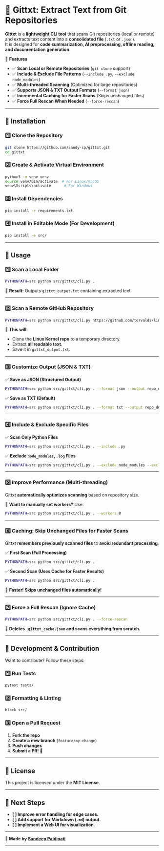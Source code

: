 # 📝 Gittxt: Extract Text from Git Repositories

**Gittxt** is a **lightweight CLI tool** that scans Git repositories (local or remote) and extracts text content into a **consolidated file** (`.txt` or `.json`).  
It is designed for **code summarization, AI preprocessing, offline reading, and documentation generation**.

🚀 **Features**  
- ✅ **Scan Local or Remote Repositories** (`git clone` support)  
- ✅ **Include & Exclude File Patterns** (`--include .py`, `--exclude node_modules`)  
- ✅ **Multi-threaded Scanning** (Optimized for large repositories)  
- ✅ **Supports JSON & TXT Output Formats** (`--format json`)  
- ✅ **Incremental Caching for Faster Scans** (Skips unchanged files)  
- ✅ **Force Full Rescan When Needed** (`--force-rescan`)  

---

## 📌 Installation

### **1️⃣ Clone the Repository**
```bash
git clone https://github.com/sandy-sp/gittxt.git
cd gittxt
```

### **2️⃣ Create & Activate Virtual Environment**
```bash
python3 -m venv venv
source venv/bin/activate  # For Linux/macOS
venv\Scripts\activate      # For Windows
```

### **3️⃣ Install Dependencies**
```bash
pip install -r requirements.txt
```

### **4️⃣ Install in Editable Mode (For Development)**
```bash
pip install -e src/
```

---

## 📌 Usage

### **1️⃣ Scan a Local Folder**
```bash
PYTHONPATH=src python src/gittxt/cli.py .
```
📌 **Result:** Outputs `gittxt_output.txt` containing extracted text.

---

### **2️⃣ Scan a Remote GitHub Repository**
```bash
PYTHONPATH=src python src/gittxt/cli.py https://github.com/torvalds/linux
```
📌 **This will:**
- Clone the **Linux Kernel repo** to a temporary directory.
- Extract **all readable text**.
- Save it in `gittxt_output.txt`.

---

### **3️⃣ Customize Output (JSON & TXT)**
✅ **Save as JSON (Structured Output)**
```bash
PYTHONPATH=src python src/gittxt/cli.py . --format json --output repo_dump.json
```

✅ **Save as TXT (Default)**
```bash
PYTHONPATH=src python src/gittxt/cli.py . --format txt --output repo_dump.txt
```

---

### **4️⃣ Include & Exclude Specific Files**
✅ **Scan Only Python Files**
```bash
PYTHONPATH=src python src/gittxt/cli.py . --include .py
```

✅ **Exclude `node_modules`, `.log` Files**
```bash
PYTHONPATH=src python src/gittxt/cli.py . --exclude node_modules --exclude .log
```

---

### **5️⃣ Improve Performance (Multi-threading)**
Gittxt **automatically optimizes scanning** based on repository size.

📌 **Want to manually set workers?** Use:
```bash
PYTHONPATH=src python src/gittxt/cli.py . --workers 8
```

---

### **6️⃣ Caching: Skip Unchanged Files for Faster Scans**
Gittxt **remembers previously scanned files** to **avoid redundant processing**.

✅ **First Scan (Full Processing)**
```bash
PYTHONPATH=src python src/gittxt/cli.py .
```
✅ **Second Scan (Uses Cache for Faster Results)**
```bash
PYTHONPATH=src python src/gittxt/cli.py .
```
🚀 **Faster! Skips unchanged files automatically!**

---

### **7️⃣ Force a Full Rescan (Ignore Cache)**
```bash
PYTHONPATH=src python src/gittxt/cli.py . --force-rescan
```
📌 **Deletes `.gittxt_cache.json` and scans everything from scratch.**

---

## 📌 Development & Contribution
Want to contribute? Follow these steps:

### **1️⃣ Run Tests**
```bash
pytest tests/
```

### **2️⃣ Formatting & Linting**
```bash
black src/
```

### **3️⃣ Open a Pull Request**
1. **Fork the repo**
2. **Create a new branch** (`feature/my-change`)
3. **Push changes**
4. **Submit a PR!** 🚀

---

## 📌 License
This project is licensed under the **MIT License**.

---

## 🚀 **Next Steps**
- **[ ] Improve error handling for edge cases.**
- **[ ] Add support for Markdown (`.md`) output.**
- **[ ] Implement a Web UI for visualization.**

---

**📌 Made by [Sandeep Paidipati](https://github.com/sandy-sp)**  


---